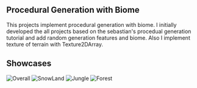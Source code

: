 ## Procedural Generation with Biome
This projects implement procedural generation with biome. I initially developed the all projects based on the sebastian's procedual generation tutorial and add random generation features and biome. Also I implement texture of terrain with Texture2DArray. 

## Showcases
![Overall](http://emal.iptime.org/nextcloud/index.php/s/wG9PJ6oAG5dCn8Z/preview)
![SnowLand](http://emal.iptime.org/nextcloud/index.php/s/PMYs3c2GZXM5gk9/preview)
![Jungle](http://emal.iptime.org/nextcloud/index.php/s/cnncAM9k8Sy5NX2/preview)
![Forest](http://emal.iptime.org/nextcloud/index.php/s/Hogo2Q5CXmMjHiy/preview)